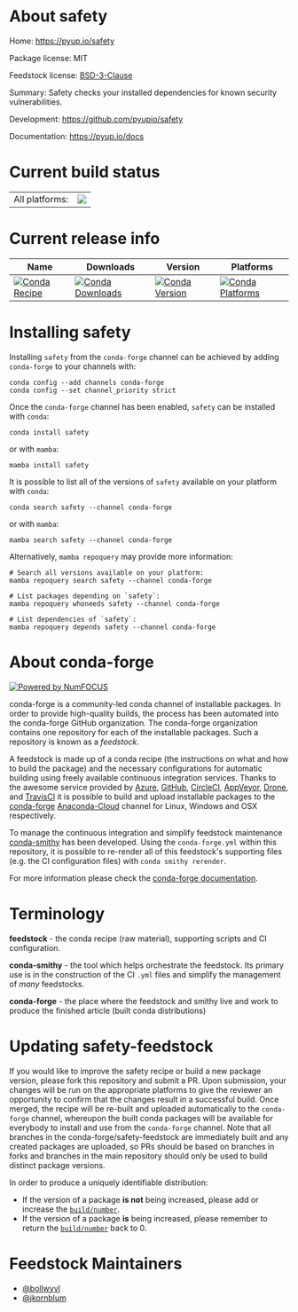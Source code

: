 About safety
============

Home: https://pyup.io/safety

Package license: MIT

Feedstock license: [BSD-3-Clause](https://github.com/conda-forge/safety-feedstock/blob/main/LICENSE.txt)

Summary: Safety checks your installed dependencies for known security vulnerabilities.

Development: https://github.com/pyupio/safety

Documentation: https://pyup.io/docs

Current build status
====================


<table><tr><td>All platforms:</td>
    <td>
      <a href="https://dev.azure.com/conda-forge/feedstock-builds/_build/latest?definitionId=6690&branchName=main">
        <img src="https://dev.azure.com/conda-forge/feedstock-builds/_apis/build/status/safety-feedstock?branchName=main">
      </a>
    </td>
  </tr>
</table>

Current release info
====================

| Name | Downloads | Version | Platforms |
| --- | --- | --- | --- |
| [![Conda Recipe](https://img.shields.io/badge/recipe-safety-green.svg)](https://anaconda.org/conda-forge/safety) | [![Conda Downloads](https://img.shields.io/conda/dn/conda-forge/safety.svg)](https://anaconda.org/conda-forge/safety) | [![Conda Version](https://img.shields.io/conda/vn/conda-forge/safety.svg)](https://anaconda.org/conda-forge/safety) | [![Conda Platforms](https://img.shields.io/conda/pn/conda-forge/safety.svg)](https://anaconda.org/conda-forge/safety) |

Installing safety
=================

Installing `safety` from the `conda-forge` channel can be achieved by adding `conda-forge` to your channels with:

```
conda config --add channels conda-forge
conda config --set channel_priority strict
```

Once the `conda-forge` channel has been enabled, `safety` can be installed with `conda`:

```
conda install safety
```

or with `mamba`:

```
mamba install safety
```

It is possible to list all of the versions of `safety` available on your platform with `conda`:

```
conda search safety --channel conda-forge
```

or with `mamba`:

```
mamba search safety --channel conda-forge
```

Alternatively, `mamba repoquery` may provide more information:

```
# Search all versions available on your platform:
mamba repoquery search safety --channel conda-forge

# List packages depending on `safety`:
mamba repoquery whoneeds safety --channel conda-forge

# List dependencies of `safety`:
mamba repoquery depends safety --channel conda-forge
```


About conda-forge
=================

[![Powered by
NumFOCUS](https://img.shields.io/badge/powered%20by-NumFOCUS-orange.svg?style=flat&colorA=E1523D&colorB=007D8A)](https://numfocus.org)

conda-forge is a community-led conda channel of installable packages.
In order to provide high-quality builds, the process has been automated into the
conda-forge GitHub organization. The conda-forge organization contains one repository
for each of the installable packages. Such a repository is known as a *feedstock*.

A feedstock is made up of a conda recipe (the instructions on what and how to build
the package) and the necessary configurations for automatic building using freely
available continuous integration services. Thanks to the awesome service provided by
[Azure](https://azure.microsoft.com/en-us/services/devops/), [GitHub](https://github.com/),
[CircleCI](https://circleci.com/), [AppVeyor](https://www.appveyor.com/),
[Drone](https://cloud.drone.io/welcome), and [TravisCI](https://travis-ci.com/)
it is possible to build and upload installable packages to the
[conda-forge](https://anaconda.org/conda-forge) [Anaconda-Cloud](https://anaconda.org/)
channel for Linux, Windows and OSX respectively.

To manage the continuous integration and simplify feedstock maintenance
[conda-smithy](https://github.com/conda-forge/conda-smithy) has been developed.
Using the ``conda-forge.yml`` within this repository, it is possible to re-render all of
this feedstock's supporting files (e.g. the CI configuration files) with ``conda smithy rerender``.

For more information please check the [conda-forge documentation](https://conda-forge.org/docs/).

Terminology
===========

**feedstock** - the conda recipe (raw material), supporting scripts and CI configuration.

**conda-smithy** - the tool which helps orchestrate the feedstock.
                   Its primary use is in the construction of the CI ``.yml`` files
                   and simplify the management of *many* feedstocks.

**conda-forge** - the place where the feedstock and smithy live and work to
                  produce the finished article (built conda distributions)


Updating safety-feedstock
=========================

If you would like to improve the safety recipe or build a new
package version, please fork this repository and submit a PR. Upon submission,
your changes will be run on the appropriate platforms to give the reviewer an
opportunity to confirm that the changes result in a successful build. Once
merged, the recipe will be re-built and uploaded automatically to the
`conda-forge` channel, whereupon the built conda packages will be available for
everybody to install and use from the `conda-forge` channel.
Note that all branches in the conda-forge/safety-feedstock are
immediately built and any created packages are uploaded, so PRs should be based
on branches in forks and branches in the main repository should only be used to
build distinct package versions.

In order to produce a uniquely identifiable distribution:
 * If the version of a package **is not** being increased, please add or increase
   the [``build/number``](https://docs.conda.io/projects/conda-build/en/latest/resources/define-metadata.html#build-number-and-string).
 * If the version of a package **is** being increased, please remember to return
   the [``build/number``](https://docs.conda.io/projects/conda-build/en/latest/resources/define-metadata.html#build-number-and-string)
   back to 0.

Feedstock Maintainers
=====================

* [@bollwyvl](https://github.com/bollwyvl/)
* [@jkornblum](https://github.com/jkornblum/)

